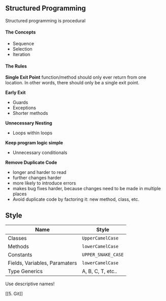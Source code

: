 ## Structured Programming

Structured programming is procedural

#### The Concepts
- Sequence
- Selection
- Iteration

#### The Rules
**Single Exit Point**
function/method should only ever return from one location. In other words, there should only be a single exit point.

**Early Exit**
- Guards
- Exceptions
- Shorter methods

**Unnecessary Nesting**
- Loops within loops

**Keep program logic simple**
- Unnecessary conditionals

**Remove Duplicate Code**
- longer and harder to read
- further changes harder
- more likely to introduce errors
- makes bug fixes harder, because changes need to be made in multiple places
- Avoid duplicate code by factoring it: new method, class, etc.

## Style

| Name | Style |
| ----- | ------ |
| Classes | `UpperCamelCase` | 
| Methods | `lowerCamelCase` |
| Constants | `UPPER_SNAKE_CASE` |
| Fields, Variables, Paramaters | `lowerCamelCase` | 
| Type Generics | A, B, C, T, etc.. |

Use descriptive names!


[[5. Git]]